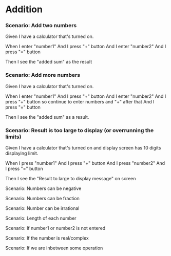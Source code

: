 # Addition

### Scenario: Add two numbers
  
  Given I have a calculator that's turned on.

  When I enter "number1"
  And I press "+" button
  And I enter "number2"
  And I press "=" button
  
  Then I see the "added sum" as the result

### Scenario: Add more numbers

  Given I have a calculator that's turned on.

  When I enter "number1"
  And I press "+" button
  And I enter "number2"
  And I press "+" button 
  so continue to enter numbers and "+" after that
  And I press "=" button

  Then I see the "added sum" as a result.


### Scenario: Result is too large to display (or overrunning the limits)

  Given I have a calculator that's turned on 
  and display screen has 10 digits displaying limit.

  When I press "number1"
  And I press "+" button
  And I press "number2"
  And I press "=" button

  Then I see the "Result to large to display message" on screen



Scenario: Numbers can be negative

Scenario: Numbers can be fraction

Scenario: Number can be irrational

Scenario: Length of each number

Scenario: If number1 or number2 is not entered

Scenario: If the number is real/complex

Scenario: If we are inbetween some operation

